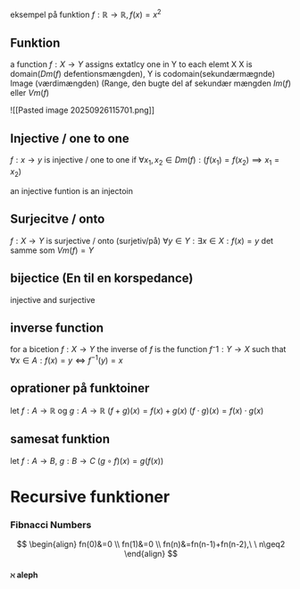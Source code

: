 eksempel på funktion
$f:\mathbb{R}\to \mathbb{R}, f(x)=x^{2}$

## Funktion 
a function $f: X\to Y$ assigns extatlcy one in Y to each elemt X
X is domain($Dm(f)$ defentionsmængden), Y is codomain(sekundærmægnde)
Image (værdimængden) (Range, den bugte del af sekundær mængden $Im(f) \text{ eller } Vm(f)$


![[Pasted image 20250926115701.png]]



## Injective / one to one

$f: x\to y$ is injective / one to one  if 
$\forall x_{1}, x_{2}\in Dm(f):(f(x_{1})=f(x_{2})\implies x_{1}=x_{2})$

an injective funtion is an injectoin

## Surjecitve / onto
$f:X\to Y$ is surjective / onto (surjetiv/på) 
$\forall y \in Y :  \exists x \in X :f(x)=y$
det samme som $Vm(f)=Y$


## bijectice  (En til en korspedance)
injective and surjective


## inverse function
for a bicetion $f:X\to Y$ the inverse of $f$ is the function $f⁻1:Y\to X$ such that $\forall x \in A:f(x)=y \Leftrightarrow f^{-1}(y)=x$

## oprationer på funktoiner
let $f: A\to \mathbb{R}$ og $g:A\to \mathbb{R}$
$(f+g)(x)=f(x)+g(x)$
$(f\cdot g)(x)=f(x)\cdot g(x)$

## samesat funktion
let $f:A\to B,\ g:B\to C$
$(g\circ f)(x)=g(f(x))$



# Recursive funktioner

### Fibnacci Numbers
$$
\begin{align}
fn(0)&=0 \\
fn(1)&=0 \\
fn(n)&=fn(n-1)+fn(n-2),\ \  n\geq2
\end{align}
$$




#### $\aleph \text{ aleph}$ 